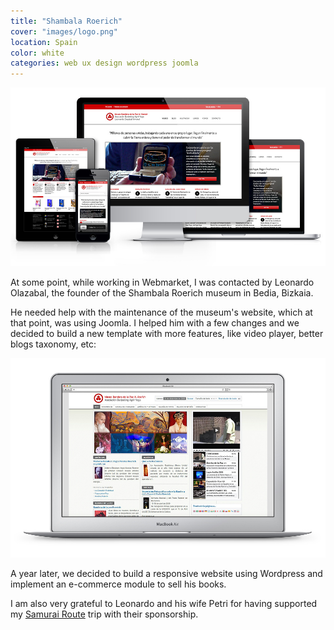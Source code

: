 ```yaml
---
title: "Shambala Roerich"
cover: "images/logo.png"
location: Spain
color: white
categories: web ux design wordpress joomla
---
```


![](./images/1.jpg)

At some point, while working in Webmarket, I was contacted by Leonardo Olazabal, the founder of the Shambala Roerich museum in Bedia, Bizkaia.

He needed help with the maintenance of the museum's website, which at that point, was using Joomla. I helped him with a few changes and we decided to build a new template with more features, like video player, better blogs taxonomy, etc:

![](./images/2.jpg)

A year later, we decided to build a responsive website using Wordpress and implement an e-commerce module to sell his books.

I am also very grateful to Leonardo and his wife Petri for having supported my [Samurai Route](/samurai-route) trip with their sponsorship.

